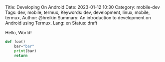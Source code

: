 Title: Developing On Android
Date: 2023-01-12 10:30
Category: mobile-dev
Tags: dev, mobile, termux,
Keywords: dev, development, linux, mobile, termux,
Author: @hreikin
Summary: An introduction to development on Android using Termux.
Lang: en
Status: draft

Hello, World!


```python
def foo()
    bar="bar"
    print(bar)
    return
```